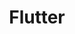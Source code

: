 ---
layout: tag-list
type: tag
title: Flutter
slug: flutter
category: devlog
sidebar: true
description: >
   Algorithm study / Problem solutions
---